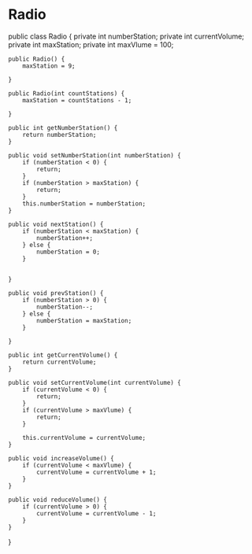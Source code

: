 # Radio
public class Radio {
    private int numberStation;
    private int currentVolume;
    private int maxStation;
    private int maxVlume = 100;

    public Radio() {
        maxStation = 9;

    }

    public Radio(int countStations) {
        maxStation = countStations - 1;

    }

    public int getNumberStation() {
        return numberStation;
    }

    public void setNumberStation(int numberStation) {
        if (numberStation < 0) {
            return;
        }
        if (numberStation > maxStation) {
            return;
        }
        this.numberStation = numberStation;
    }

    public void nextStation() {
        if (numberStation < maxStation) {
            numberStation++;
        } else {
            numberStation = 0;
        }


    }

    public void prevStation() {
        if (numberStation > 0) {
            numberStation--;
        } else {
            numberStation = maxStation;
        }

    }

    public int getCurrentVolume() {
        return currentVolume;
    }

    public void setCurrentVolume(int currentVolume) {
        if (currentVolume < 0) {
            return;
        }
        if (currentVolume > maxVlume) {
            return;
        }

        this.currentVolume = currentVolume;
    }

    public void increaseVolume() {
        if (currentVolume < maxVlume) {
            currentVolume = currentVolume + 1;
        }
    }

    public void reduceVolume() {
        if (currentVolume > 0) {
            currentVolume = currentVolume - 1;
        }
    }
}
